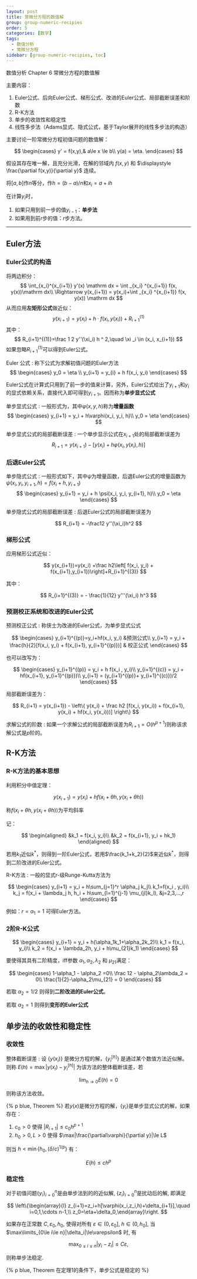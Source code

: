 ```yaml
---
layout: post
title: 常微分方程的数值解
group: group-numeric-recipies
order: 5
categories: [数学]
tags:
  - 数值分析
  - 常微分方程
sidebar: [group-numeric-recipies, toc]
---
```


数值分析 Chapter 6 常微分方程的数值解

<!-- more -->

主要内容：

1. Euler公式、后向Euler公式、梯形公式、改进的Euler公式、局部截断误差和阶数
2. R-K方法
3. 单步的收敛性和稳定性
4. 线性多步法（Adams显式、隐式公式，基于Taylor展开的线性多步法的构造）

主要讨论一阶常微分方程初值问题的数值解：

$$
\begin{cases}
    y' = f(x,y),& a\le x \le b\\
    y(a) = \eta.
\end{cases}
$$

假设其存在唯一解，且充分光滑，在解的邻域内 $f(x, y)$ 和 $\displaystyle \frac{\partial f(x,y)}{\partial y}$ 连续。

将$[a,b]$作$n$等分，作$h=(b-a)/n$和$x_i=a+ih$

在计算$y_i$时，

1. 如果只用到前一步的值$y_{i-1}$：**单步法**
2. 如果用到前$r$步的值：$r$步方法。

---

## Euler方法

### Euler公式的构造

将两边积分：
$$
\int_{x_i}^{x_{i+1}} y'(x) \mathrm dx = \int _{x_i} ^{x_{i+1}} f(x, y(x))\mathrm dx\\
\Rightarrow y(x_{i+1}) = y(x_i)+\int _{x_i} ^{x_{i+1}} f(x, y(x)) \mathrm dx
$$
从而应用**左矩形公式**做近似：
$$
y(x_{i+1}) = y(x_i) +h\cdot f(x_i, y (x _ i)) +R_{i+1}^{(1)}
$$
其中：
$$
R_{i+1}^{(1)}=\frac 1 2 y''(\xi_i) h ^ 2,\quad \xi _i \in (x_i, x_{i+1})
$$
如果忽略$R_{i+1}^{(1)}$可以得到Euler公式。

Euler 公式
: 称下公式为求解初值问题的Euler方法
$$
\begin{cases}
y_0 = \eta \\
y_{i+1} = y_{i} + h f(x_i, y_i)
\end{cases}
$$

Euler公式在计算式只用到了前一步的值来计算，另外，Euler公式给出了$y_{i+1}$和$y_i$的显式依赖关系，直接代入即可得到$y_{i+1}$。因而称为**单步显式公式**

单步显式公式
: 一般形式为，其中$\varphi(x,y,h)$称为**增量函数**
$$
\begin{cases}
y_{i+1} = y_i + h\varphi(x_i, y_i, h)\\
y_0 = \eta
\end{cases}
$$

单步显式公式的局部截断误差
: 一个单步显示公式在$x_{i+1}$处的局部截断误差为
$$
R_{i+1} = y(x_{i+1}) - [y(x_i) + h\varphi(x_i,y(x_i), h)]
$$

### 后退Euler公式

单步隐式公式
: 一般形式如下，其中$\psi$为增量函数，后退Euler公式的增量函数为$\psi(x_i, y_i, y_{i+1}, h)=f(x_i+h, y_{i+1})$
$$
\begin{cases}
  y_{i+1} = y_i + h \psi(x_i, y_i, y_{i+1}, h)\\
  y_0 = \eta
\end{cases}
$$

单步隐式公式的局部截断误差
: 后退Euler公式的局部截断误差为

$$
R_{i+1} = -\frac12 y''(\xi_i)h^2
$$

### 梯形公式

应用梯形公式近似：

$$
y(x_{i+1})=y(x_i) +\frac h2\left[ f(x_i, y_i) + f(x_{i+1},y_{i+1})\right]+R_{i+1}^{(3)}
$$

其中：

$$
R_{i+1}^{(3)} = - \frac{1}{12} y'''(\xi_i) h^3
$$

### 预测校正系统和改进的Euler公式

预测校正公式
: 称侠士为改进的Euler公式，为单步显式公式

$$
\begin{cases}
  y_{i+1}^{(p)}=y_i+hf(x_i, y_i) &预测公式\\
  y_{i+1} = y_i + \frac{h}{2}[f(x_i, y_i) + f(x_{i+1}, y_{i+1}^{(p)})] & 校正公式
\end{cases}
$$

也可以改写为：

$$
\begin{cases}
  y_{i+1}^{(p)} = y_i + h f(x_i , y_i)\\
  y_{i+1}^{(c)} = y_i + hf(x_{i+1}, y_{i+1}^{(p)})\\
  y_{i+1} = (y_{i+1}^{(p)}+ y_{i+1}^{(c)})/2
\end{cases}
$$

局部截断误差为：

$$
R_{i+1} = y(x_{i+1}) - \left\{ y(x_i) + \frac h2 [f(x_i, y(x_i)) + f(x_{i+1}, y(x_i) + hf(x_i, y(x_i)))] \right\}
$$

求解公式的阶数
: 如果一个求解公式的局部截断误差为$R_{i+1}=O(h^{p+1})$则称该求解公式是$p$阶的。

## R-K方法

### R-K方法的基本思想

利用积分中值定理：

$$
y(x_{i+1}) = y(x_i) + hf(x_i+\theta h, y(x_i + \theta h))
$$

称$f(x_i+\theta h, y(x_i + \theta h))$为平均斜率

记：

$$
\begin{aligned}
  &k_1 = f(x_i, y_i)\\
  &k_2 = f(x_{i+1}, y_i + hk_1)
\end{aligned}
$$

若用$k_1$近似$k^*$，则得到一阶Euler公式，若用$\frac{k_1+k_2}{2}$来近似$k^*$，则得到二阶改进的Euler公式。

R-K方法
: 一般的显式r-级Runge-Kutta方法为

$$
\begin{cases}
   y_{i+1} = y_i + h\sum_{j=1}^r \alpha_j k_j\\
   k_1=f(x_i , y_i)\\
   k_j = f(x_i + \lambda_j h, h_i + h\sum_{l=1}^{j-1} \mu_{jl}k_l), &j=2,3,...,r
\end{cases}
$$

例如：$r=\alpha_1=1$ 可得Euler方法。

### 2阶R-K公式

$$
\begin{cases}
  y_{i+1} = y_i + h(\alpha_1k_1+\alpha_2k_2)\\
  k_1 = f(x_i, y_i)\\
  k_2 = f(x_i + \lambda_2h, y_i + h\mu_{21}k_1)
\end{cases}
$$

要使得其具有二阶精度，iff参数 $\alpha_1,\alpha_2,\lambda_2$ 和 $\mu_{21}$满足：

$$
\begin{cases}
1-\alpha_1 - \alpha_2 =0\\
\frac 12 - \alpha_2\lambda_2 = 0\\
\frac{1}{2}-\alpha_2\mu_{21} = 0
\end{cases}
$$

若取 $\alpha_2=1/2$ 则得到**二阶改进的Euler公式**。

若取 $\alpha_2=1$ 则得到**变形的Euler公式**

## 单步法的收敛性和稳定性

### 收敛性

整体截断误差
: 设 $\{y(x_i)\}$ 是微分方程的解，$\{y_i^{[h]}\}$ 是通过某个数值方法近似解。则称 $E(h) = \max|y(x_i) -y_i^{[h]}|$ 为该方法的整体截断误差，若

$$
\lim_{h\rightarrow 0} E(h) = 0
$$

则称该方法收敛。

{% p blue, Theorem %} 若$y(x)$是微分方程的解，$\{y_i\}$是单步显式公式的解，如果存在：

1. $c_0>0$ 使得 $|R_{i+1}|\le c_0h^{p+1}$
2. $h_0>0,L>0$ 使得 $\max|\frac{\partial\varphi}{\partial y}|\le L$

则当 $h<\min\{h_0, (\delta/c)^{1/p}\}$ 有：

$$
E(h) \le ch^p
$$

### 稳定性

对于初值问题$\{y_i\}_{i=0}^n$是由单步法到的的近似解,
$\{z_i\}_{i=0}^n$是扰动后的解, 即满足

$$
\left\{\begin{array}{l}
z_{i+1}=z_i+h[\varphi(x_i,z_i,h)+\delta_{i+1}],\quad i=0,1,\cdots
n-1,\\  z_0=\eta+\delta_0,\end{array}\right.
$$

如果存在正常数 $C, \varepsilon_0, h_0$, 使得对所有 $\varepsilon\in(0,\varepsilon_0]$, $h\in(0,h_0]$, 当 $\max\limits_{0\le i\le n}|\delta_i|\le\varepsilon$ 时, 有 

$$
\max_{0\le i\le n}|y_i-z_i|\le C\varepsilon,
$$

则称单步法稳定.

{% p blue, Theorem 在定理1的条件下，单步公式是稳定的 %}